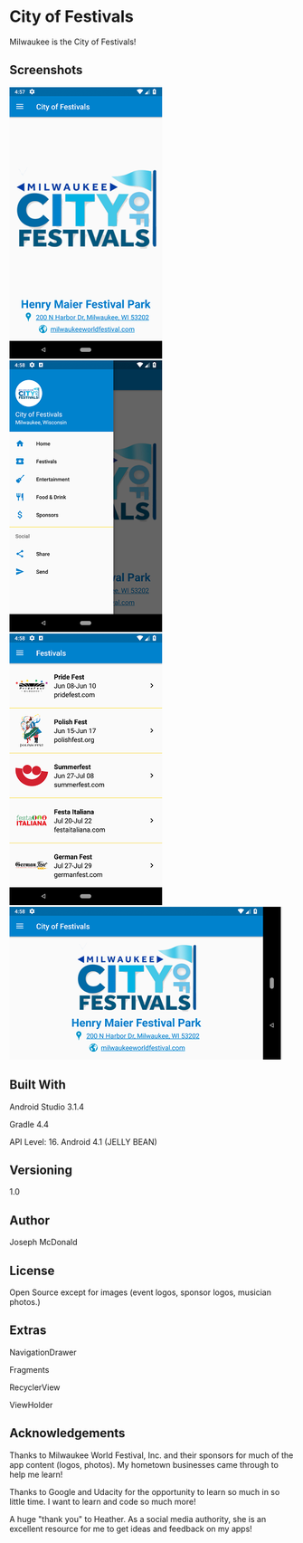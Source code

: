# City of Festivals

Milwaukee is the City of Festivals!

## Screenshots

![Screenshot](/app/screenshots/Screenshot_Main.png) ![Screenshot](/app/screenshots/Screenshot_Drawer.png) ![Screenshot](/app/screenshots/Screenshot_Fests.png) ![Screenshot](/app/screenshots/Screenshot_Land.png)

## Built With

Android Studio 3.1.4

Gradle 4.4

API Level: 16. Android 4.1 (JELLY BEAN)

## Versioning

1.0

## Author

Joseph McDonald

## License

Open Source except for images (event logos, sponsor logos, musician photos.)

## Extras

NavigationDrawer

Fragments

RecyclerView

ViewHolder

## Acknowledgements

Thanks to Milwaukee World Festival, Inc. and their sponsors for much of the app content (logos, photos). My hometown businesses came through to help me learn!

Thanks to Google and Udacity for the opportunity to learn so much in so little time. I want to learn and code so much more!

A huge "thank you" to Heather. As a social media authority, she is an excellent resource for me to get ideas and feedback on my apps!

